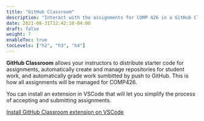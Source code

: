 ```yaml
---
title: "GitHub Classroom"
description: "Interact with the assignments for COMP 426 in a GitHub Classroom instance."
date: 2021-08-31T12:42:18-04:00
draft: false
weight: 7
enableToc: true
tocLevels: ["h2", "h3", "h4"]
---
```


**GitHub Classroom** allows your instructors to distribute starter code for assignments, automatically create and manage repositories for student work, and automatically grade work sumbitted by push to GitHub.
This is how all assignments will be managed for COMP426.

You can install an extension in VSCode that will let you simplify the process of accepting and submitting assignments.

[Install GitHub Classroom extension on VSCode](https://marketplace.visualstudio.com/items?itemName=GitHub.classroom)
